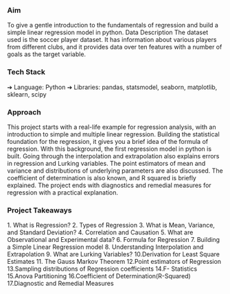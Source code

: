 <H3> Aim </H3>
To give a gentle introduction to the fundamentals of regression and build a simple linear
regression model in python.
Data Description
The dataset used is the soccer player dataset. It has information about various players
from different clubs, and it provides data over ten features with a number of goals as the
target variable.

<H3> Tech Stack </H3>
➔ Language: Python
➔ Libraries: pandas, statsmodel, seaborn, matplotlib, sklearn, scipy

<H3> Approach </H3>
This project starts with a real-life example for regression analysis, with an introduction to
simple and multiple linear regression. Building the statistical foundation for the
regression, it gives you a brief idea of the formula of regression. With this background,
the first regression model in python is built. Going through the interpolation and
extrapolation also explains errors in regression and Lurking variables. The point
estimators of mean and variance and distributions of underlying parameters are also
discussed. The coefficient of determination is also known, and R squared is briefly
explained. The project ends with diagnostics and remedial measures for regression with
a practical explanation.

<H3> Project Takeaways </H3>
1. What is Regression?
2. Types of Regression
3. What is Mean, Variance, and Standard Deviation?
4. Correlation and Causation
5. What are Observational and Experimental data?
6. Formula for Regression
7. Building a Simple Linear Regression model
8. Understanding Interpolation and Extrapolation
9. What are Lurking Variables?
10.Derivation for Least Square Estimates
11. The Gauss Markov Theorem
12.Point estimators of Regression
13.Sampling distributions of Regression coefficients
14.F- Statistics
15.Anova Partitioning
16.Coefficient of Determination(R-Squared)
17.Diagnostic and Remedial Measures
